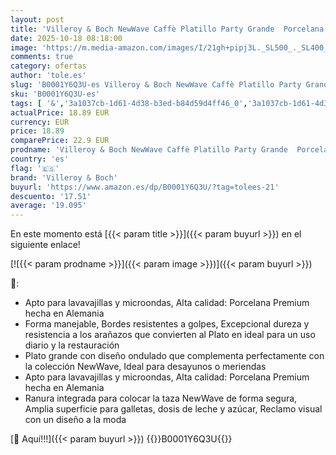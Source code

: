 ```yaml
---
layout: post
title: 'Villeroy & Boch NewWave Caffè Platillo Party Grande  Porcelana  Blanco '
date: 2025-10-18 08:18:00
image: 'https://m.media-amazon.com/images/I/21gh+pipj3L._SL500_._SL400_.jpg'
comments: true
category: ofertas
author: 'tole.es'
slug: 'B0001Y6Q3U-es Villeroy & Boch NewWave Caffè Platillo Party Grande...'
sku: 'B0001Y6Q3U-es'
tags: [ '&','3a1037cb-1d61-4d38-b3ed-b84d59d4ff46_0','3a1037cb-1d61-4d38-b3ed-b84d59d4ff46_1601','Arborist Merchandising Root','Cocina y comedor','Cristalería','Cubertería, vajilla y cristalería','Custom Stores','Hogar y cocina','Self Service','Tazas','Tazas para espresso','boch','villeroy','villeroy & boch','🇪🇸', ]
actualPrice: 18.89 EUR
currency: EUR
price: 18.89
comparePrice: 22.9 EUR
prodname: 'Villeroy & Boch NewWave Caffè Platillo Party Grande  Porcelana  Blanco '
country: 'es'
flag: '🇪🇸'
brand: 'Villeroy & Boch'
buyurl: 'https://www.amazon.es/dp/B0001Y6Q3U/?tag=tolees-21'
descuento: '17.51'
average: '19.095'
---
```


En este momento está [{{< param title >}}]({{< param buyurl >}}) en el siguiente enlace!

[![{{< param prodname >}}]({{< param image >}})]({{< param buyurl >}})

🔎:

- Apto para lavavajillas y microondas, Alta calidad: Porcelana Premium hecha en Alemania
- Forma manejable, Bordes resistentes a golpes, Excepcional dureza y resistencia a los arañazos que convierten al Plato en ideal para un uso diario y la restauración
- Plato grande con diseño ondulado que complementa perfectamente con la colección NewWave, Ideal para desayunos o meriendas
- Apto para lavavajillas y microondas, Alta calidad: Porcelana Premium hecha en Alemania
- Ranura integrada para colocar la taza NewWave de forma segura, Amplia superficie para galletas, dosis de leche y azúcar, Reclamo visual con un diseño a la moda

[🛒 Aquí!!!]({{< param buyurl >}})
{{<world>}}B0001Y6Q3U{{</world>}}

